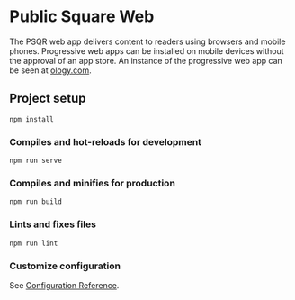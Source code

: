 # Public Square Web

The PSQR web app delivers content to readers using browsers and mobile phones. Progressive web apps can be installed on mobile devices without the approval of an app store.
An instance of the progressive web app can be seen at [ology.com](https://ology.com).

## Project setup
```
npm install
```

### Compiles and hot-reloads for development
```
npm run serve
```

### Compiles and minifies for production
```
npm run build
```

### Lints and fixes files
```
npm run lint
```

### Customize configuration
See [Configuration Reference](https://cli.vuejs.org/config/).
